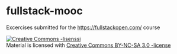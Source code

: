 # fullstack-mooc
Excercises submitted for the https://fullstackopen.com/ course

<a rel="license" href="http://creativecommons.org/licenses/by-nc-sa/3.0/">
  <img alt="Creative Commons -lisenssi" style="border-width:0" src="https://i.creativecommons.org/l/by-nc-sa/3.0/88x31.png"
  />
</a>
<br/> Material is licensed with
<a rel="license" href="http://creativecommons.org/licenses/by-nc-sa/3.0/">Creative Commons BY-NC-SA 3.0 -license</a>
